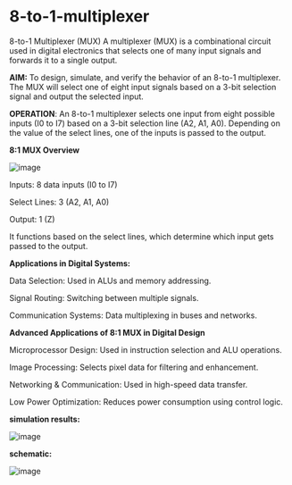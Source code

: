 # 8-to-1-multiplexer

8-to-1 Multiplexer (MUX)
A multiplexer (MUX) is a combinational circuit used in digital electronics that selects one of many input signals and forwards it to a single output.

 **AIM:** To design, simulate, and verify the behavior of an 8-to-1 multiplexer. The MUX will select one of 
eight input signals based on a 3-bit selection signal and output the selected input.

 **OPERATION**: An 8-to-1 multiplexer selects one input from eight possible inputs (I0 to I7) based on a 3-bit 
selection line (A2, A1, A0). Depending on the value of the select lines, one of the inputs is passed to the 
output.

**8:1 MUX Overview**

![image](https://github.com/user-attachments/assets/d19c6554-0f27-4c01-8352-654fa3e3a107)


Inputs: 8 data inputs (I0 to I7)

Select Lines: 3 (A2, A1, A0)

Output: 1 (Z)

It functions based on the select lines, which determine which input gets passed to the output.



**Applications in Digital Systems:**


Data Selection: Used in ALUs and memory addressing.

Signal Routing: Switching between multiple signals.

Communication Systems: Data multiplexing in buses and networks.


**Advanced Applications of 8:1 MUX in Digital Design**
 

Microprocessor Design: Used in instruction selection and ALU operations.

Image Processing: Selects pixel data for filtering and enhancement.

Networking & Communication: Used in high-speed data transfer.

Low Power Optimization: Reduces power consumption using control logic.

**simulation results:**

![image](https://github.com/user-attachments/assets/9d03d8af-3f95-4535-98a3-a4c0df2498ec)

**schematic:**

![image](https://github.com/user-attachments/assets/9c9672d4-f2dc-44a6-9de5-06089024e73d)

